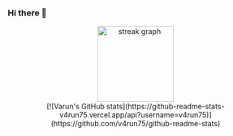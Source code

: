 ### Hi there 👋



<div align="center">
  <img src="https://streak-stats.demolab.com?user=v4run75&locale=en&mode=daily&theme=tokyonight&hide_border=true&border_radius=5" height="150" alt="streak graph"  /> <br>
  [![Varun's GitHub stats](https://github-readme-stats-v4run75.vercel.app/api?username=v4run75)](https://github.com/v4run75/github-readme-stats)
</div>


<!--
**v4run75/v4run75** is a ✨ _special_ ✨ repository because its `README.md` (this file) appears on your GitHub profile.

Here are some ideas to get you started:

- 🔭 I’m currently working on ...
- 🌱 I’m currently learning ...
- 👯 I’m looking to collaborate on ...
- 🤔 I’m looking for help with ...
- 💬 Ask me about ...
- 📫 How to reach me: ...
- 😄 Pronouns: ...
- ⚡ Fun fact: ...
-->
